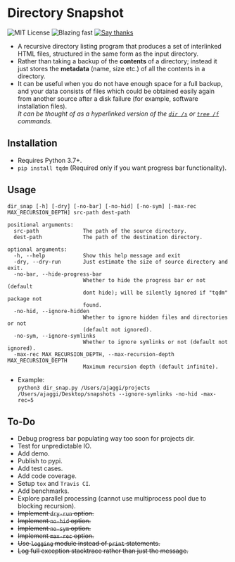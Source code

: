 # Directory Snapshot

![MIT License](https://img.shields.io/badge/license-MIT-green.svg)
![Blazing fast](https://img.shields.io/badge/speed-blazing%20%F0%9F%94%A5-brightgreen.svg)
[![Say thanks](https://img.shields.io/badge/Say%20Thanks-!-1EAEDB.svg)](https://saythanks.io/to/Anmol-Singh-Jaggi)

- A recursive directory listing program that produces a set of interlinked HTML files, structured in the same form as the input directory.
- Rather than taking a backup of the **contents** of a directory; instead it just stores the **metadata** (name, size etc.) of all the contents in a directory.  
- It can be useful when you do not have enough space for a full backup, and your data consists of files which could be obtained easily again from another source after a disk failure (for example, software installation files).  
  *It can be thought of as a hyperlinked version of the [`dir /s`][1] or [`tree /f`][2] commands.*

## Installation
 - Requires Python 3.7+.
 - `pip install tqdm` (Required only if you want progress bar functionality).

## Usage

```
dir_snap [-h] [-dry] [-no-bar] [-no-hid] [-no-sym] [-max-rec MAX_RECURSION_DEPTH] src-path dest-path

positional arguments:
  src-path              The path of the source directory.
  dest-path             The path of the destination directory.

optional arguments:
  -h, --help            Show this help message and exit
  -dry, --dry-run       Just estimate the size of source directory and exit.
  -no-bar, --hide-progress-bar
                        Whether to hide the progress bar or not (default
                        dont hide); will be silently ignored if "tqdm" package not
                        found.
  -no-hid, --ignore-hidden
                        Whether to ignore hidden files and directories or not
                        (default not ignored).
  -no-sym, --ignore-symlinks
                        Whether to ignore symlinks or not (default not ignored).
  -max-rec MAX_RECURSION_DEPTH, --max-recursion-depth MAX_RECURSION_DEPTH
                        Maximum recursion depth (default infinite).
```

 - Example:  
   `python3 dir_snap.py /Users/ajaggi/projects /Users/ajaggi/Desktop/snapshots --ignore-symlinks -no-hid -max-rec=5`

## To-Do
 - Debug progress bar populating way too soon for projects dir.
 - Test for unpredictable IO.
 - Add demo.
 - Publish to pypi.
 - Add test cases.
 - Add code coverage.
 - Setup `tox` and `Travis CI`.
 - Add benchmarks.
 - Explore parallel processing (cannot use multiprocess pool due to blocking recursion).
 - ~~Implement `dry-run` option.~~
 - ~~Implement `no-hid` option.~~
 - ~~Implement `no-sym` option.~~
 - ~~Implement `max-rec` option.~~
 - ~~Use `logging` module instead of `print` statements.~~
 - ~~Log full exception stacktrace rather than just the message.~~

[1]:https://technet.microsoft.com/en-in/library/cc755121.aspx
[2]:https://www.microsoft.com/resources/documentation/windows/xp/all/proddocs/en-us/tree.mspx?mfr=true
